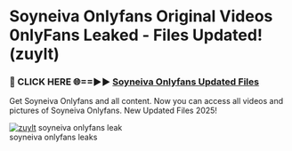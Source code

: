 # Soyneiva Onlyfans Original Videos 0nlyFans Leaked - Files Updated! (zuylt)

<h3>🔴 CLICK HERE 🌐==►► <a href="https://tinyurl.com/3hn5wdd3" rel="nofollow">Soyneiva Onlyfans Updated Files</a></h3>

Get Soyneiva Onlyfans and all content. Now you can access all videos and pictures of Soyneiva Onlyfans. New Updated Files 2025!

[![zuylt](https://i.imgur.com/4HnBqBT.gif)](https://tinyurl.com/3hn5wdd3)
soyneiva onlyfans leak<br>
soyneiva onlyfans leaks